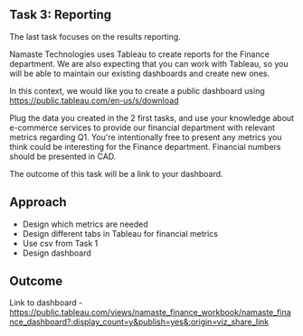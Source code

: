 ## Task 3: Reporting
The last task focuses on the results reporting.

Namaste Technologies uses Tableau to create reports for the Finance department.
We are also expecting that you can work with Tableau, so you will be able to maintain our existing dashboards and create new ones.

In this context, we would like you to create a public dashboard using https://public.tableau.com/en-us/s/download

Plug the data you created in the 2 first tasks, and use your knowledge about e-commerce services to provide our financial department with relevant metrics regarding Q1. You're intentionally free to present any metrics you think could be interesting for the Finance department.
Financial numbers should be presented in CAD.

The outcome of this task will be a link to your dashboard.

## Approach
- Design which metrics are needed
- Design different tabs in Tableau for financial metrics
- Use csv from Task 1
- Design dashboard

## Outcome
Link to dashboard - https://public.tableau.com/views/namaste_finance_workbook/namaste_finance_dashboard?:display_count=y&publish=yes&:origin=viz_share_link